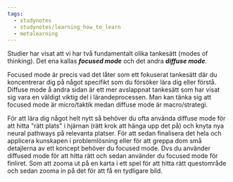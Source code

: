 ```yaml
---
tags:
  - studynotes
  - studynotes/learning_how_to_learn
  - metalearning
---
```


Studier har visat att vi har två fundamentalt olika tankesätt (modes of thinking). Det ena kallas ___focused mode___ och det andra ___diffuse mode___.

Focused mode är precis vad det låter som ett fokuserat tankesätt där du koncentrerar dig på något specifikt som du försöker lära dig eller förstå. Diffuse mode å andra sidan är ett mer avslappnat tankesätt som har visat sig vara en väldigt viktig del i lärandeprocessen. Man kan tänka sig att focused mode är micro/taktik medan diffuse mode är macro/strategi.

För att lära dig något helt nytt så behöver du ofta använda diffuse mode för att hitta "rätt plats" i hjärnan (rätt krok att hänga upp det på) och knyta nya neural pathways på relevanta platser. För att sedan finalisera det hela och applicera kunskapen i problemlösning eller för att greppa dom små detajlerna av ett koncept behöver du focused mode. Dvs du använder diffused mode för att hitta rätt och sedan använder du focused mode för finliret. Som att zooma ut på en karta i ett spel för att hitta rätt questområde och sedan zooma in på det för att få en tydligare bild.
